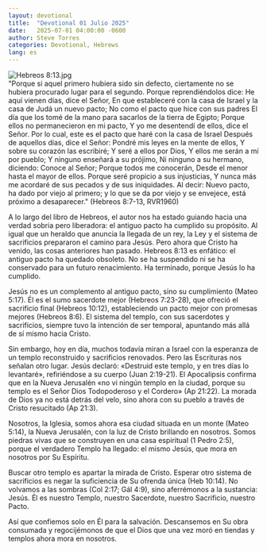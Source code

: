 ```yaml
---
layout: devotional
title:  "Devotional 01 Julio 2025"
date:   2025-07-01 04:00:00 -0600
author: Steve Torres
categories: Devotional, Hebrews
lang: es
---
```

<img src="https://sitemedia.esteeb.com/file/esteebcomsitemedia/devotional_images/Hebrews/ES-Heb-8_13.jpg?raw=true" alt="Hebreos 8:13.jpg" style="max-width: 100%; height: auto;">

<div class="scripture">
  "Porque si aquel primero hubiera sido sin defecto, ciertamente no se hubiera procurado lugar para el segundo. Porque reprendiéndolos dice: He aquí vienen días, dice el Señor, En que estableceré con la casa de Israel y la casa de Judá un nuevo pacto; No como el pacto que hice con sus padres El día que los tomé de la mano para sacarlos de la tierra de Egipto; Porque ellos no permanecieron en mi pacto, Y yo me desentendí de ellos, dice el Señor. Por lo cual, este es el pacto que haré con la casa de Israel Después de aquellos días, dice el Señor: Pondré mis leyes en la mente de ellos, Y sobre su corazón las escribiré; Y seré a ellos por Dios, Y ellos me serán a mí por pueblo; Y ninguno enseñará a su prójimo, Ni ninguno a su hermano, diciendo: Conoce al Señor; Porque todos me conocerán, Desde el menor hasta el mayor de ellos. Porque seré propicio a sus injusticias, Y nunca más me acordaré de sus pecados y de sus iniquidades. Al decir: Nuevo pacto, ha dado por viejo al primero; y lo que se da por viejo y se envejece, está próximo a desaparecer." (Hebreos 8:7-13, RVR1960)
</div>

A lo largo del libro de Hebreos, el autor nos ha estado guiando hacia una verdad sobria pero liberadora: el antiguo pacto ha cumplido su propósito. Al igual que un heraldo que anuncia la llegada de un rey, la Ley y el sistema de sacrificios prepararon el camino para Jesús. Pero ahora que Cristo ha venido, las cosas anteriores han pasado. Hebreos 8:13 es enfático: el antiguo pacto ha quedado obsoleto. No se ha suspendido ni se ha conservado para un futuro renacimiento. Ha terminado, porque Jesús lo ha cumplido.

Jesús no es un complemento al antiguo pacto, sino su cumplimiento (Mateo 5:17). Él es el sumo sacerdote mejor (Hebreos 7:23-28), que ofreció el sacrificio final (Hebreos 10:12), estableciendo un pacto mejor con promesas mejores (Hebreos 8:6). El sistema del templo, con sus sacerdotes y sacrificios, siempre tuvo la intención de ser temporal, apuntando más allá de sí mismo hacia Cristo.

Sin embargo, hoy en día, muchos todavía miran a Israel con la esperanza de un templo reconstruido y sacrificios renovados. Pero las Escrituras nos señalan otro lugar. Jesús declaró: «Destruid este templo, y en tres días lo levantaré», refiriéndose a su cuerpo (Juan 2:19-21). El Apocalipsis confirma que en la Nueva Jerusalén «no vi ningún templo en la ciudad, porque su templo es el Señor Dios Todopoderoso y el Cordero» (Ap 21:22). La morada de Dios ya no está detrás del velo, sino ahora con su pueblo a través de Cristo resucitado (Ap 21:3).

Nosotros, la Iglesia, somos ahora esa ciudad situada en un monte (Mateo 5:14), la Nueva Jerusalén, con la luz de Cristo brillando en nosotros. Somos piedras vivas que se construyen en una casa espiritual (1 Pedro 2:5), porque el verdadero Templo ha llegado: el mismo Jesús, que mora en nosotros por Su Espíritu.

Buscar otro templo es apartar la mirada de Cristo. Esperar otro sistema de sacrificios es negar la suficiencia de Su ofrenda única (Heb 10:14). No volvamos a las sombras (Col 2:17; Gál 4:9), sino aferrémonos a la sustancia: Jesús. Él es nuestro Templo, nuestro Sacerdote, nuestro Sacrificio, nuestro Pacto.

Así que confiemos solo en Él para la salvación. Descansemos en Su obra consumada y regocijémonos de que el Dios que una vez moró en tiendas y templos ahora mora en nosotros.
